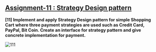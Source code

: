 ## [Assignment-11 : Strategy Design pattern](https://github.com/shinchancode/Object-Oriented-Programming-Lab/tree/main/11%20Strategy%20Design%20pattern)

**[11] Implement and apply Strategy Design pattern for simple Shopping Cart where three payment strategies are used such as Credit Card, PayPal, Bit Coin. Create an interface for strategy pattern and give concrete implementation for payment.**

![111](https://user-images.githubusercontent.com/72682683/131029641-acb0e53a-b824-4de3-a031-9eae9734d701.png)
